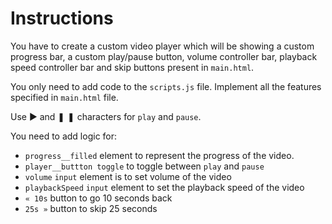 # Instructions  

You have to create a custom video player which will be showing a custom progress bar, a custom play/pause button, volume controller bar, playback speed controller bar and skip buttons present in `main.html`.

You only need to add code to the `scripts.js` file. Implement all the features specified in `main.html` file.

Use ► and ❚ ❚ characters for `play` and `pause`.

You need to add logic for:
- `progress__filled` element to represent the progress of the video.
- `player__buttton toggle` to toggle between `play` and `pause`
- `volume` `input` element is to set volume of the video
- `playbackSpeed` `input` element to set the playback speed of the video
- `« 10s` button to go 10 seconds back
- `25s »` button to skip 25 seconds

